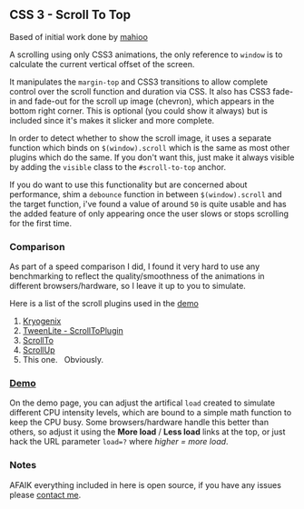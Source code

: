 ## CSS 3 - Scroll To Top

Based of initial work done by [mahioo](http://labs.mitgux.com/smooth-scroll-to-top-using-css3-animations)

A scrolling using only CSS3 animations, the only reference to `window` is to calculate the current vertical offset of the screen.

It manipulates the `margin-top` and CSS3 transitions to allow complete control over the scroll function and duration via CSS.  It also has CSS3 fade-in and fade-out for the scroll up image (chevron), which appears in the bottom right corner.  This is optional (you could show it always) but is included since it's makes it slicker and more complete.

In order to detect whether to show the scroll image, it uses a separate function which binds on `$(window).scroll` which is the same as most other plugins which do the same.  If you don't want this, just make it always visible by adding the `visible` class to the `#scroll-to-top` anchor.  

If you do want to use this functionality but are concerned about performance, shim a `debounce` function in between `$(window).scroll` and the target function, i've found a value of around `50` is quite usable and has the added feature of only appearing once the user slows or stops scrolling for the first time.

### Comparison

As part of a speed comparison I did, I found it very hard to use any benchmarking to reflect the quality/smoothness
of the animations in different browsers/hardware, so I leave it up to you to simulate.

Here is a list of the scroll plugins used in the [demo](demo.html)
1.  [Kryogenix](http://kryogenix.org/code/browser/smoothscroll)
2.  [TweenLite - ScrollToPlugin](http://www.greensock.com/tweenlite/)
3.  [ScrollTo](http://www.dconnell.co.uk/blog/index.php/2012/03/12/scroll-to-any-element-using-jquery/)
4.  [ScrollUp](https://github.com/markgoodyear/scrollup)
5.  This one.&nbsp;&nbsp;&nbsp;Obviously.

### [Demo](demo.html)

On the demo page, you can adjust the artifical `load` created to simulate different CPU intensity
levels, which are bound to a simple math function to keep the CPU busy.  Some browsers/hardware handle this better
than others, so adjust it using the **More load** / **Less load** links at the top,
or just hack the URL parameter `load=?`
where _higher = more load_.

### Notes
AFAIK everything included in here is open source, if you have any issues please [contact me](mailto:rpocklin@gmail.com).